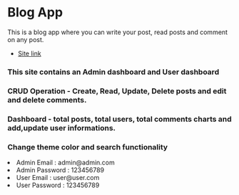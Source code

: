 # Blog App

This is a blog app where you can write your post, read posts and comment on any
post.

- [Site link](https://github.com/vitejs/vite-plugin-react/blob/main/packages/plugin-react/README.md)

### This site contains an Admin dashboard and User dashboard

### CRUD Operation - Create, Read, Update, Delete posts and edit and delete comments.

### Dashboard - total posts, total users, total comments charts and add,update user informations.

### Change theme color and search functionality

<li>Admin Email : admin@admin.com</li>
<li>Admin Password : 123456789</li>

<li>User Email : user@user.com</li>
<li>User Password : 123456789</li>
